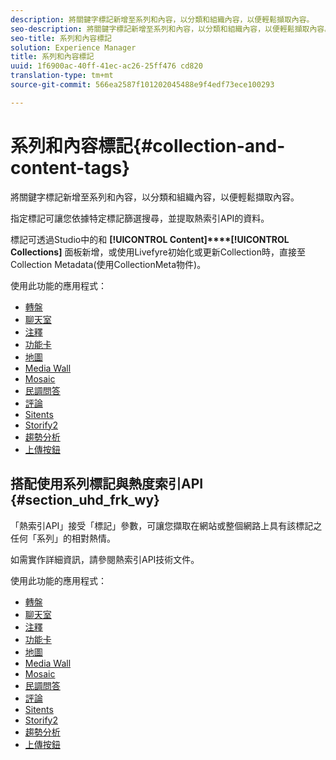 ```yaml
---
description: 將關鍵字標記新增至系列和內容，以分類和組織內容，以便輕鬆擷取內容。
seo-description: 將關鍵字標記新增至系列和內容，以分類和組織內容，以便輕鬆擷取內容。
seo-title: 系列和內容標記
solution: Experience Manager
title: 系列和內容標記
uuid: 1f6900ac-40ff-41ec-ac26-25ff476 cd820
translation-type: tm+mt
source-git-commit: 566ea2587f101202045488e9f4edf73ece100293

---
```



# 系列和內容標記{#collection-and-content-tags}

將關鍵字標記新增至系列和內容，以分類和組織內容，以便輕鬆擷取內容。

指定標記可讓您依據特定標記篩選搜尋，並提取熱索引API的資料。

標記可透過Studio中的和 **[!UICONTROL Content]****[!UICONTROL Collections]** 面板新增，或使用Livefyre初始化或更新Collection時，直接至Collection Metadata(使用CollectionMeta物件)。

使用此功能的應用程式：

* [轉盤](/help/using/c-about-apps/c-carousel-app/c-carousel-app.md#c_carousel_app)
* [聊天室](/help/using/c-about-apps/c-chat-app/c-chat-app.md#c_chat_app)
* [注釋](/help/using/c-about-apps/c-comments/c-comments.md)
* [功能卡](/help/using/c-about-apps/c-feature-card-app/c-feature-card-app.md#c_feature_card_app)
* [地圖](/help/using/c-about-apps/c-map-app/c-map-app.md#c_map_app)
* [Media Wall](/help/using/c-about-apps/c-media-wall-app/c-media-wall-app.md#c_media_wall_app)
* [Mosaic](/help/using/c-about-apps/c-mosaic-app/c-mosaic-app.md#c_mosaic_app)
* [民調問答](/help/using/c-about-apps/c-polls-app/c-polls-app.md#c_polls_app)
* [評論](/help/using/c-about-apps/c-reviews-app/c-reviews-app.md#c_reviews_app)
* [Sitents](/help/using/c-about-apps/c-sidenotes-app/c-sidenotes-app.md#c_sidenotes_app)
* [Storify2](/help/using/c-about-apps/c-storify2/c-storify2.md#c_storify2)
* [趨勢分析](/help/using/c-about-apps/c-trending-app/c-trending-app.md#c_trending_app)
* [上傳按鈕](/help/using/c-about-apps/c-upload-button-app/c-upload-button-app.md#c_upload_button_app)

## 搭配使用系列標記與熱度索引API {#section_uhd_frk_wy}

「熱索引API」接受「標記」參數，可讓您擷取在網站或整個網路上具有該標記之任何「系列」的相對熱情。

如需實作詳細資訊，請參閱熱索引API技術文件。

使用此功能的應用程式：

* [轉盤](/help/using/c-about-apps/c-carousel-app/c-carousel-app.md#c_carousel_app)
* [聊天室](/help/using/c-about-apps/c-chat-app/c-chat-app.md#c_chat_app)
* [注釋](/help/using/c-about-apps/c-comments/c-comments.md)
* [功能卡](/help/using/c-about-apps/c-feature-card-app/c-feature-card-app.md#c_feature_card_app)
* [地圖](/help/using/c-about-apps/c-map-app/c-map-app.md#c_map_app)
* [Media Wall](/help/using/c-about-apps/c-media-wall-app/c-media-wall-app.md#c_media_wall_app)
* [Mosaic](/help/using/c-about-apps/c-mosaic-app/c-mosaic-app.md#c_mosaic_app)
* [民調問答](/help/using/c-about-apps/c-polls-app/c-polls-app.md#c_polls_app)
* [評論](/help/using/c-about-apps/c-reviews-app/c-reviews-app.md#c_reviews_app)
* [Sitents](/help/using/c-about-apps/c-sidenotes-app/c-sidenotes-app.md#c_sidenotes_app)
* [Storify2](/help/using/c-about-apps/c-storify2/c-storify2.md#c_storify2)
* [趨勢分析](/help/using/c-about-apps/c-trending-app/c-trending-app.md#c_trending_app)
* [上傳按鈕](/help/using/c-about-apps/c-upload-button-app/c-upload-button-app.md#c_upload_button_app)

